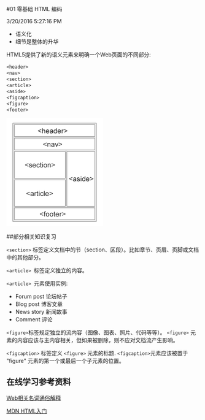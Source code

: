 #01 零基础 HTML 编码

3/20/2016 5:27:16 PM 

- 语义化
- 细节是整体的升华


HTML5提供了新的语义元素来明确一个Web页面的不同部分:

    <header>
    <nav>
    <section>
    <article>
    <aside>
    <figcaption>
    <figure>
    <footer>


![](image/h5布局.png)

##部分相关知识复习

`<section>` 标签定义文档中的节（section、区段）。比如章节、页眉、页脚或文档中的其他部分。

`<article> `标签定义独立的内容。

`<article> `元素使用实例:

- Forum post 论坛帖子
- Blog post 博客文章
- News story 新闻故事
- Comment 评论

`<figure>`标签规定独立的流内容（图像、图表、照片、代码等等）。
`<figure>` 元素的内容应该与主内容相关，但如果被删除，则不应对文档流产生影响。

`<figcaption>` 标签定义 `<figure>` 元素的标题.
`<figcaption>`元素应该被置于 "figure" 元素的第一个或最后一个子元素的位置。


## 在线学习参考资料

[Web相关名词通俗解释](https://www.zhihu.com/question/22689579)

[MDN HTML入门](https://developer.mozilla.org/zh-CN/docs/Web/Guide/HTML/Introduction)

